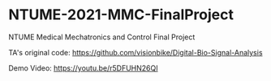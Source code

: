 # NTUME-2021-MMC-FinalProject
NTUME Medical Mechatronics and Control Final Project

TA's original code: https://github.com/visionbike/Digital-Bio-Signal-Analysis

Demo Video: https://youtu.be/r5DFUHN26QI
